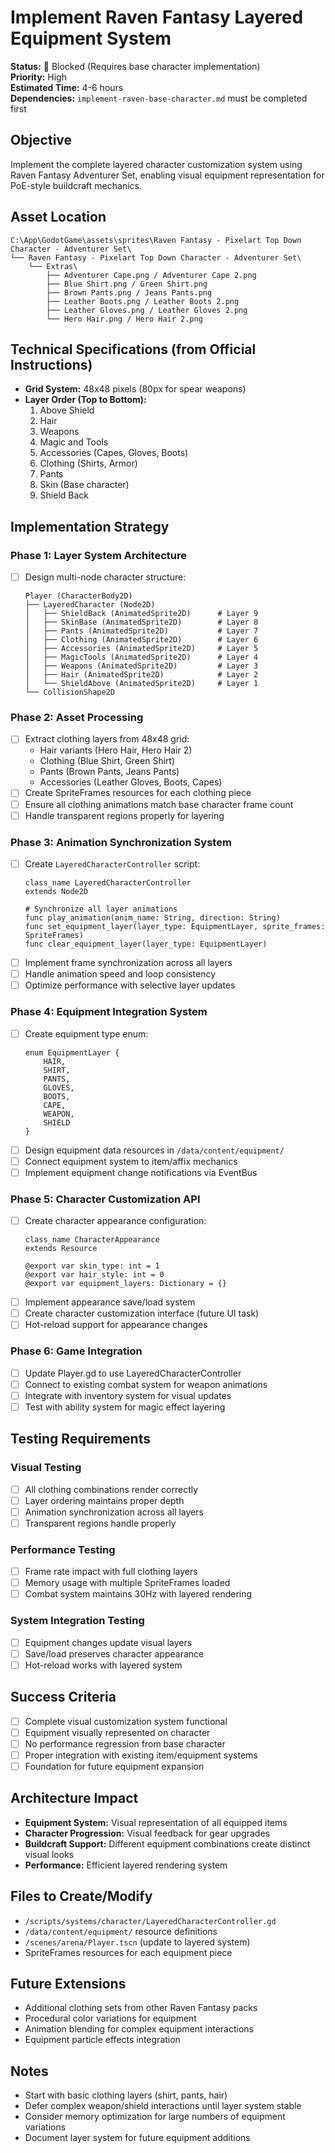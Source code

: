 # Implement Raven Fantasy Layered Equipment System

**Status:** 🔴 Blocked (Requires base character implementation)  
**Priority:** High  
**Estimated Time:** 4-6 hours  
**Dependencies:** `implement-raven-base-character.md` must be completed first  

## Objective
Implement the complete layered character customization system using Raven Fantasy Adventurer Set, enabling visual equipment representation for PoE-style buildcraft mechanics.

## Asset Location
```
C:\App\GodotGame\assets\sprites\Raven Fantasy - Pixelart Top Down Character - Adventurer Set\
└── Raven Fantasy - Pixelart Top Down Character - Adventurer Set\
    └── Extras\
        ├── Adventurer Cape.png / Adventurer Cape 2.png
        ├── Blue Shirt.png / Green Shirt.png
        ├── Brown Pants.png / Jeans Pants.png
        ├── Leather Boots.png / Leather Boots 2.png
        ├── Leather Gloves.png / Leather Gloves 2.png
        └── Hero Hair.png / Hero Hair 2.png
```

## Technical Specifications (from Official Instructions)
- **Grid System:** 48x48 pixels (80px for spear weapons)
- **Layer Order (Top to Bottom):**
  1. Above Shield
  2. Hair
  3. Weapons
  4. Magic and Tools
  5. Accessories (Capes, Gloves, Boots)
  6. Clothing (Shirts, Armor)
  7. Pants
  8. Skin (Base character)
  9. Shield Back

## Implementation Strategy

### Phase 1: Layer System Architecture
- [ ] Design multi-node character structure:
  ```gdscript
  Player (CharacterBody2D)
  ├── LayeredCharacter (Node2D)
  │   ├── ShieldBack (AnimatedSprite2D)      # Layer 9
  │   ├── SkinBase (AnimatedSprite2D)        # Layer 8
  │   ├── Pants (AnimatedSprite2D)           # Layer 7
  │   ├── Clothing (AnimatedSprite2D)        # Layer 6
  │   ├── Accessories (AnimatedSprite2D)     # Layer 5
  │   ├── MagicTools (AnimatedSprite2D)      # Layer 4
  │   ├── Weapons (AnimatedSprite2D)         # Layer 3
  │   ├── Hair (AnimatedSprite2D)            # Layer 2
  │   └── ShieldAbove (AnimatedSprite2D)     # Layer 1
  └── CollisionShape2D
  ```

### Phase 2: Asset Processing
- [ ] Extract clothing layers from 48x48 grid:
  - Hair variants (Hero Hair, Hero Hair 2)
  - Clothing (Blue Shirt, Green Shirt)
  - Pants (Brown Pants, Jeans Pants)
  - Accessories (Leather Gloves, Boots, Capes)
- [ ] Create SpriteFrames resources for each clothing piece
- [ ] Ensure all clothing animations match base character frame count
- [ ] Handle transparent regions properly for layering

### Phase 3: Animation Synchronization System
- [ ] Create `LayeredCharacterController` script:
  ```gdscript
  class_name LayeredCharacterController
  extends Node2D
  
  # Synchronize all layer animations
  func play_animation(anim_name: String, direction: String)
  func set_equipment_layer(layer_type: EquipmentLayer, sprite_frames: SpriteFrames)
  func clear_equipment_layer(layer_type: EquipmentLayer)
  ```
- [ ] Implement frame synchronization across all layers
- [ ] Handle animation speed and loop consistency
- [ ] Optimize performance with selective layer updates

### Phase 4: Equipment Integration System
- [ ] Create equipment type enum:
  ```gdscript
  enum EquipmentLayer {
      HAIR,
      SHIRT,
      PANTS, 
      GLOVES,
      BOOTS,
      CAPE,
      WEAPON,
      SHIELD
  }
  ```
- [ ] Design equipment data resources in `/data/content/equipment/`
- [ ] Connect equipment system to item/affix mechanics
- [ ] Implement equipment change notifications via EventBus

### Phase 5: Character Customization API
- [ ] Create character appearance configuration:
  ```gdscript
  class_name CharacterAppearance
  extends Resource
  
  @export var skin_type: int = 1
  @export var hair_style: int = 0
  @export var equipment_layers: Dictionary = {}
  ```
- [ ] Implement appearance save/load system
- [ ] Create character customization interface (future UI task)
- [ ] Hot-reload support for appearance changes

### Phase 6: Game Integration
- [ ] Update Player.gd to use LayeredCharacterController
- [ ] Connect to existing combat system for weapon animations
- [ ] Integrate with inventory system for visual updates
- [ ] Test with ability system for magic effect layering

## Testing Requirements

### Visual Testing
- [ ] All clothing combinations render correctly
- [ ] Layer ordering maintains proper depth
- [ ] Animation synchronization across all layers
- [ ] Transparent regions handle properly

### Performance Testing
- [ ] Frame rate impact with full clothing layers
- [ ] Memory usage with multiple SpriteFrames loaded
- [ ] Combat system maintains 30Hz with layered rendering

### System Integration Testing
- [ ] Equipment changes update visual layers
- [ ] Save/load preserves character appearance
- [ ] Hot-reload works with layered system

## Success Criteria
- [ ] Complete visual customization system functional
- [ ] Equipment visually represented on character
- [ ] No performance regression from base character
- [ ] Proper integration with existing item/equipment systems
- [ ] Foundation for future equipment expansion

## Architecture Impact
- **Equipment System:** Visual representation of all equipped items
- **Character Progression:** Visual feedback for gear upgrades
- **Buildcraft Support:** Different equipment combinations create distinct visual looks
- **Performance:** Efficient layered rendering system

## Files to Create/Modify
- `/scripts/systems/character/LayeredCharacterController.gd`
- `/data/content/equipment/` resource definitions
- `/scenes/arena/Player.tscn` (update to layered system)
- SpriteFrames resources for each equipment piece

## Future Extensions
- Additional clothing sets from other Raven Fantasy packs
- Procedural color variations for equipment
- Animation blending for complex equipment interactions
- Equipment particle effects integration

## Notes
- Start with basic clothing layers (shirt, pants, hair)
- Defer complex weapon/shield interactions until layer system stable
- Consider memory optimization for large numbers of equipment variations
- Document layer system for future equipment additions